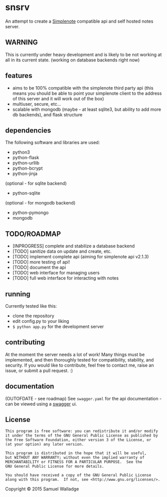 
# snsrv

An attempt to create a [Simplenote](http://simplenote.com/) compatible api and self hosted notes server.

## WARNING

This is currently under heavy development and is likely to be not working at all in its current state. (working on database backends right now)


## features

- aims to be 100% compatible with the simplenote third party api (this means you should be able to point your simplenote client to the address of this server and it will work out of the box)
- multiuser, secure, etc...
- scalable with mongodb (maybe - at least sqlite3, but ability to add more db backends), and flask structure

## dependencies 

The following software and libraries are used:

- python3
- python-flask
- python-urllib
- python-bcrypt
- python-jinja

(optional - for sqlite backend)

- python-sqlite


(optional - for mongodb backend) 

- python-pymongo
- mongodb


## TODO/ROADMAP

- [INPROGRESS] complete and stabilize a database backend
- [TODO] sanitize data on update and create, etc.
- [TODO] implement complete api (aiming for simplenote api v2.1.3)
- [TODO] more testing of api!
- [TODO] document the api
- [TODO] web interface for managing users
- [TODO] full web interface for interacting with notes

## running

Currently tested like this:

- clone the repository
- edit config.py to your liking
- `$ python app.py` for the development server 

## contributing

At the moment the server needs a lot of work! 
Many things must be implemented, and then thoroughly tested for compatibility, stability, and security.
If you would like to contribute, feel free to contact me, raise an issue, or submit a pull request. :)

## documentation

(OUTOFDATE - see roadmap) 
See `swagger.yaml` for the api documentation - can be viewed using a [swagger](http://swagger.io/) ui.

## License

    This program is free software: you can redistribute it and/or modify
    it under the terms of the GNU General Public License as published by
    the Free Software Foundation, either version 3 of the License, or
    (at your option) any later version.

    This program is distributed in the hope that it will be useful,
    but WITHOUT ANY WARRANTY; without even the implied warranty of
    MERCHANTABILITY or FITNESS FOR A PARTICULAR PURPOSE.  See the
    GNU General Public License for more details.

    You should have received a copy of the GNU General Public License
    along with this program.  If not, see <http://www.gnu.org/licenses/>.


Copyright © 2015 Samuel Walladge
